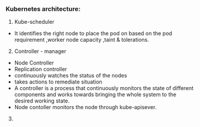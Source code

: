 ### Kubernetes architecture:

1.  Kube-scheduler

- It identifies the right node to place the pod on based on the pod requirement ,worker node capacity ,taint & tolerations.

2. Controller - manager
  - Node Controller
  - Replication controller
- continuously watches the status of the nodes
- takes actions to remediate situation
- A controller is a process that continuously monitors the state of different components and works towards bringing the whole system to the desired working state.
- Node contoller monitors the node through kube-apisever.

3. 
